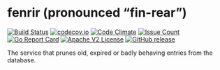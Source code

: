 # fenrir (pronounced “fin-rear”)

[![Build Status](https://travis-ci.com/Comcast/codex-fenrir.svg?branch=master)](https://travis-ci.com/Comcast/codex-fenrir)
[![codecov.io](http://codecov.io/github/Comcast/codex-fenrir/coverage.svg?branch=master)](http://codecov.io/github/Comcast/codex-fenrir?branch=master)
[![Code Climate](https://codeclimate.com/github/Comcast/codex-fenrir/badges/gpa.svg)](https://codeclimate.com/github/Comcast/codex-fenrir)
[![Issue Count](https://codeclimate.com/github/Comcast/codex-fenrir/badges/issue_count.svg)](https://codeclimate.com/github/Comcast/codex-fenrir)
[![Go Report Card](https://goreportcard.com/badge/github.com/Comcast/codex-fenrir)](https://goreportcard.com/report/github.com/Comcast/codex-fenrir)
[![Apache V2 License](http://img.shields.io/badge/license-Apache%20V2-blue.svg)](https://github.com/Comcast/codex-fenrir/blob/master/LICENSE)
[![GitHub release](https://img.shields.io/github/release/Comcast/codex-fenrir.svg)](CHANGELOG.md)


The service that prunes old, expired or badly behaving entries from the database.
